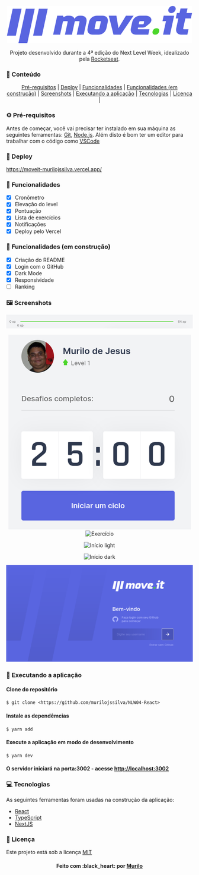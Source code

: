 <p align="center">
	<img src="./public/logo-full.svg"/>
</p>

<p align="center">Projeto desenvolvido durante a 4ª edição do Next Level Week, idealizado pela <a href="https://github.com/rocketseat">Rocketseat</a>.</p>

### :pushpin: Conteúdo

<p align="center">
	<a href="#pre-requisitos">Pré-requisitos</a> | 
	<a href="#deploy">Deploy</a> | 
	<a href="#funcionalidades">Funcionalidades</a> | 
	<a href="#desafios">Funcionalidades (em construção)</a> | 
	<a href="#screenshots">Screenshots</a> | 
	<a href="#executando-a-aplicacao">Executando a aplicação</a> | 
	<a href="#tecnologias">Tecnologias</a> | 
	<a href="#licenca">Licença</a> | 
</p>

### :gear: Pré-requisitos

Antes de começar, você vai precisar ter instalado em sua máquina as seguintes ferramentas:
[Git](https://git-scm.com), [Node.js](https://nodejs.org/en/). 
Além disto é bom ter um editor para trabalhar com o código como [VSCode](https://code.visualstudio.com/)

### :link: Deploy

<p>
	<a href="https://moveit-murilojssilva.vercel.app/">https://moveit-murilojssilva.vercel.app/</a>
</p>

### :hammer: Funcionalidades

- [x] Cronômetro
- [x] Elevação do level
- [x] Pontuação
- [x] Lista de exercícios
- [x] Notificações
- [X] Deploy pelo Vercel

### :construction: Funcionalidades (em construção)

- [x] Criação do README
- [x] Login com o GitHub
- [x] Dark Mode
- [x] Responsividade
- [ ] Ranking

### :framed_picture: Screenshots

<p align="center">
	<img alt="Barra de level" src="./public/readme/Barra de level.png" />
</p>

<p align="center">
	<img alt="Countdown" src="./public/readme/Countdown.png" />
	<img alt="Exercício" src="./public/readme/Exercício.png" />
</p>

<p align="center">
	<img alt="Início light" src="./public/readme/Início light.png" />
</p>

<p align="center">
	<img alt="Início dark" src="./public/readme/Início dark.png" />
</p>

<p align="center">
	<img alt="Login Github" src="./public/readme/Login Github.png" />
</p>

### :rocket: Executando a aplicação

#### Clone do repositório

```shell
$ git clone <https://github.com/murilojssilva/NLW04-React>
```

#### Instale as dependêmcias

```shell
$ yarn add
```

#### Execute a aplicação em modo de desenvolvimento

```shell
$ yarn dev
```

#### O servidor iniciará na porta:3002 - acesse <http://localhost:3002>

### :computer: Tecnologias

As seguintes ferramentas foram usadas na construção da aplicação:

- [React](https://pt-br.reactjs.org/)
- [TypeScript](https://www.typescriptlang.org/)
- [NextJS](https://github.com/vercel/next.js/)

### :book: Licença 

Este projeto está sob a licença [MIT](https://github.com/murilojssilva/NLW04-React/blob/main/LICENSE)

<h4 align="center">Feito com :black_heart: por <a href="https://github.com/murilojssilva">Murilo</a></h4>